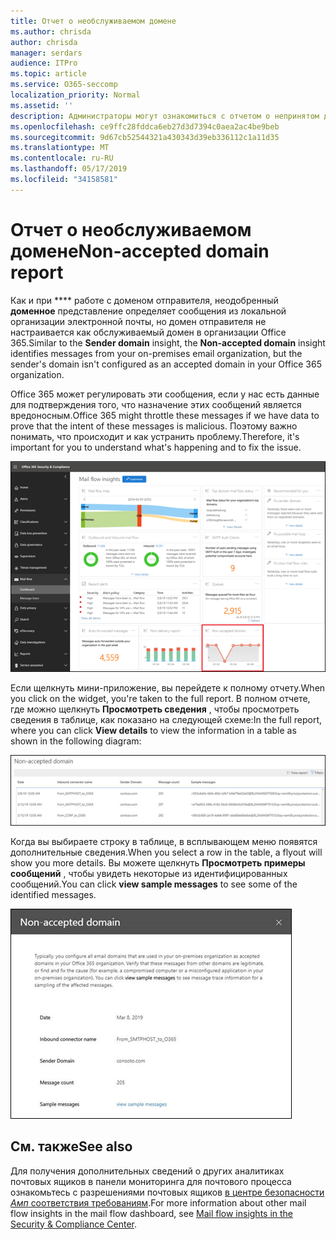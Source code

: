```yaml
---
title: Отчет о необслуживаемом домене
ms.author: chrisda
author: chrisda
manager: serdars
audience: ITPro
ms.topic: article
ms.service: O365-seccomp
localization_priority: Normal
ms.assetid: ''
description: Администраторы могут ознакомиться с отчетом о непринятом домене в панели мониторинга "почтовые ящики" в центре безопасности _Амп_ соответствия требованиям.
ms.openlocfilehash: ce9ffc28fddca6eb27d3d7394c0aea2ac4be9beb
ms.sourcegitcommit: 9d67cb52544321a430343d39eb336112c1a11d35
ms.translationtype: MT
ms.contentlocale: ru-RU
ms.lasthandoff: 05/17/2019
ms.locfileid: "34158581"
---
```

# <a name="non-accepted-domain-report"></a><span data-ttu-id="4e016-103">Отчет о необслуживаемом домене</span><span class="sxs-lookup"><span data-stu-id="4e016-103">Non-accepted domain report</span></span>

<span data-ttu-id="4e016-104">Как и при \*\*\*\* работе с доменом отправителя, неодобренный **доменное** представление определяет сообщения из локальной организации электронной почты, но домен отправителя не настраивается как обслуживаемый домен в организации Office 365.</span><span class="sxs-lookup"><span data-stu-id="4e016-104">Similar to the **Sender domain** insight, the **Non-accepted domain** insight identifies messages from your on-premises email organization, but the sender's domain isn't configured as an accepted domain in your Office 365 organization.</span></span>

<span data-ttu-id="4e016-105">Office 365 может регулировать эти сообщения, если у нас есть данные для подтверждения того, что назначение этих сообщений является вредоносным.</span><span class="sxs-lookup"><span data-stu-id="4e016-105">Office 365 might throttle these messages if we have data to prove that the intent of these messages is malicious.</span></span> <span data-ttu-id="4e016-106">Поэтому важно понимать, что происходит и как устранить проблему.</span><span class="sxs-lookup"><span data-stu-id="4e016-106">Therefore, it's important for you to understand what's happening and to fix the issue.</span></span>

![Отчет о непринятом домене в панели мониторинга "почтовый ящик" в центре безопасности _Амп_ соответствия требованиям](media/non-accepted-domain-report-selected.png)

<span data-ttu-id="4e016-108">Если щелкнуть мини-приложение, вы перейдете к полному отчету.</span><span class="sxs-lookup"><span data-stu-id="4e016-108">When you click on the widget, you're taken to the full report.</span></span> <span data-ttu-id="4e016-109">В полном отчете, где можно щелкнуть **Просмотреть сведения** , чтобы просмотреть сведения в таблице, как показано на следующей схеме:</span><span class="sxs-lookup"><span data-stu-id="4e016-109">In the full report, where you can click **View details** to view the information in a table as shown in the following diagram:</span></span>

![Таблица "Просмотр сведений" в отчете о непринятом домене](media/non-accepted-domain-report-view-details.png)

<span data-ttu-id="4e016-111">Когда вы выбираете строку в таблице, в всплывающем меню появятся дополнительные сведения.</span><span class="sxs-lookup"><span data-stu-id="4e016-111">When you select a row in the table, a flyout will show you more details.</span></span> <span data-ttu-id="4e016-112">Вы можете щелкнуть **Просмотреть примеры сообщений** , чтобы увидеть некоторые из идентифицированных сообщений.</span><span class="sxs-lookup"><span data-stu-id="4e016-112">You can click **view sample messages** to see some of the identified messages.</span></span>

![Выбор строки в таблице сведений в отчете о непринятом домене](media/non-accepted-domain-report-select-row-in-table.png)

## <a name="see-also"></a><span data-ttu-id="4e016-114">См. также</span><span class="sxs-lookup"><span data-stu-id="4e016-114">See also</span></span>

<span data-ttu-id="4e016-115">Для получения дополнительных сведений о других аналитиках почтовых ящиков в панели мониторинга для почтового процесса ознакомьтесь с разрешениями почтовых ящиков [в центре безопасности _Амп_ соответствия требованиям](mail-flow-insights-v2.md).</span><span class="sxs-lookup"><span data-stu-id="4e016-115">For more information about other mail flow insights in the mail flow dashboard, see [Mail flow insights in the Security & Compliance Center](mail-flow-insights-v2.md).</span></span>
